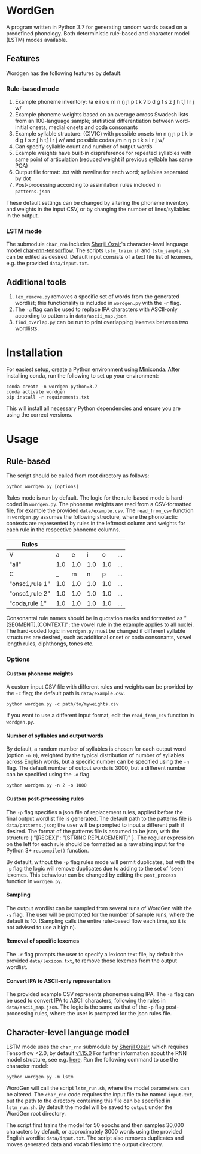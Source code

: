 # WordGen
A program written in Python 3.7 for generating random words based on a predefined phonology. Both deterministic rule-based and character model (LSTM) modes available.

## Features

Wordgen has the following features by default:

### Rule-based mode
1. Example phoneme inventory: /a e i o u m n ŋ ɲ p t k ʔ b d g f s z ʃ h tʃ l r j w/
2. Example phoneme weights based on an average across Swadesh lists from an 100-language sample; statistical differentiation between word-initial onsets, medial onsets and coda consonants
3. Example syllable structure: (C)V(C) with possible onsets /m n ŋ ɲ p t k b d g f s z ʃ h tʃ l r j w/ and possible codas /m n ŋ p t k s l r j w/
4. Can specify syllable count and number of output words
5. Example weights have built-in dispreference for repeated syllables with same point of articulation (reduced weight if previous syllable has same POA)
6. Output file format: .txt with newline for each word; syllables separated by dot
7. Post-processing according to assimilation rules included in `patterns.json`

These default settings can be changed by altering the phoneme inventory and weights in the input CSV, or by changing the number of lines/syllables in the output.

### LSTM mode
The submodule `char_rnn` includes [Sherjil Ozair](https://github.com/sherjilozair)'s character-level language model [char-rnn-tensorflow](https://github.com/sherjilozair/char-rnn-tensorflow). The scripts `lstm_train.sh` and `lstm_sample.sh` can be edited as desired. Default input consists of a text file list of lexemes, e.g. the provided `data/input.txt`.

## Additional tools
1. `lex_remove.py` removes a specific set of words from the generated wordlist; this functionality is included in `wordgen.py` with the `-r` flag.
2. The `-a` flag can be used to replace IPA characters with ASCII-only according to patterns in `data/ascii_map.json`.
3. `find_overlap.py` can be run to print overlapping lexemes between two wordlists.

# Installation
For easiest setup, create a Python environment using [Miniconda](https://docs.conda.io/en/latest/miniconda.html). After installing conda, run the following to set up your environment:

```
conda create -n wordgen python=3.7
conda activate wordgen
pip install -r requirements.txt
```

This will install all necessary Python dependencies and ensure you are using the correct versions.

# Usage

## Rule-based

The script should be called from root directory as follows:

```
python wordgen.py [options]
```

Rules mode is run by default. The logic for the rule-based mode is hard-coded in `wordgen.py`. The phoneme weights are read from a CSV-formatted file, for example the provided `data/example.csv`. The `read_from_csv` function in `wordgen.py` assumes the following structure, where the phonotactic contexts are represented by rules in the leftmost column and weights for each rule in the respective phoneme columns.

| Rules | | | | | | 
| --- | --- | --- | --- | --- | --- | 
| V | a | e | i | o | ... |
| "all" | 1.0 | 1.0 | 1.0 | 1.0 | ... |
| C | _ | m | n | p | ... |
| "onsc1,rule 1" | 1.0 | 1.0 | 1.0 | 1.0 | ... |
| "onsc1,rule 2" | 1.0 | 1.0 | 1.0 | 1.0 | ... |
| "coda,rule 1" | 1.0 | 1.0 | 1.0 | 1.0 | ... |

Consonantal rule names should be in quotation marks and formatted as "[SEGMENT],[CONTEXT]"; the vowel rule in the example applies to all nuclei. The hard-coded logic in `wordgen.py` must be changed if different syllable structures are desired, such as additional onset or coda consonants, vowel length rules, diphthongs, tones etc.

### Options

#### Custom phoneme weights

A custom input CSV file with different rules and weights can be provided by the `-c` flag; the default path is `data/example.csv`.

```
python wordgen.py -c path/to/myweights.csv
```

If you want to use a different input format, edit the `read_from_csv` function in `wordgen.py`.

#### Number of syllables and output words

By default, a random number of syllables is chosen for each output word (option `-n 0`), weighted by the typical distribution of number of syllables across English words, but a specific number can be specified using the `-n` flag. The default number of output words is 3000, but a different number can be specified using the `-o` flag.

```
python wordgen.py -n 2 -o 1000
```

#### Custom post-processing rules

The `-p` flag specifies a json file of replacement rules, applied before the final output wordlist file is generated. The default path to the patterns file is `data/patterns.json`; the user will be prompted to input a different path if desired. The format of the patterns file is assumed to be json, with the structure { "[REGEX]": "[STRING REPLACEMENT]" }. The regular expression on the left for each rule should be formatted as a raw string input for the Python 3+ `re.compile()` function.

By default, without the `-p` flag rules mode will permit duplicates, but with the `-p` flag the logic will remove duplicates due to adding to the set of 'seen' lexemes. This behaviour can be changed by editing the `post_process` function in `wordgen.py`.

#### Sampling

The output wordlist can be sampled from several runs of WordGen with the `-s` flag. The user will be prompted for the number of sample runs, where the default is 10. (Sampling calls the entire rule-based flow each time, so it is not advised to use a high n).

#### Removal of specific lexemes

The `-r` flag prompts the user to specify a lexicon text file, by default the provided `data/lexicon.txt`, to remove those lexemes from the output wordlist.

#### Convert IPA to ASCII-only representation

The provided example CSV represents phonemes using IPA. The `-a` flag can be used to convert IPA to ASCII characters, following the rules in `data/ascii_map.json`. The logic is the same as that of the `-p` flag post-processing rules, where the user is prompted for the json rules file.

## Character-level language model

LSTM mode uses the `char_rnn` submodule by [Sherjil Ozair](https://github.com/sherjilozair), which requires Tensorflow <2.0, by default [v1.15.0](https://github.com/tensorflow/tensorflow/releases/tag/v1.15.0) For further information about the RNN model structure, see e.g. [here](https://towardsdatascience.com/character-level-language-model-1439f5dd87fe). Run the following command to use the character model:

```
python wordgen.py -m lstm
```

WordGen will call the script `lstm_run.sh`, where the model parameters can be altered. The `char_rnn` code requires the input file to be named `input.txt`, but the path to the directory containing this file can be specified in `lstm_run.sh`. By default the model will be saved to `output` under the WordGen root directory.

The script first trains the model for 50 epochs and then samples 30,000 characters by default, or approximately 3000 words using the provided English wordlist `data/input.txt`. The script also removes duplicates and moves generated data and vocab files into the output directory.